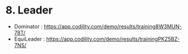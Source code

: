 # 8. Leader
- Dominator : https://app.codility.com/demo/results/training8W3MUN-78T/
- EquiLeader : https://app.codility.com/demo/results/trainingPKZ5BZ-7NS/

